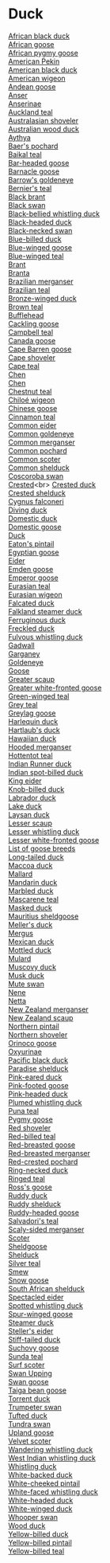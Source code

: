 # Duck
[African black duck](https://en.wikipedia.org/wiki/African_black_duck)<br>
[African goose](https://en.wikipedia.org/wiki/African_goose)<br>
[African pygmy goose](https://en.wikipedia.org/wiki/African_pygmy_goose)<br>
[American Pekin](https://en.wikipedia.org/wiki/American_Pekin)<br>
[American black duck](https://en.wikipedia.org/wiki/American_black_duck)<br>
[American wigeon](https://en.wikipedia.org/wiki/American_wigeon)<br>
[Andean goose](https://en.wikipedia.org/wiki/Andean_goose)<br>
[Anser](https://en.wikipedia.org/wiki/Anser_(bird))<br>
[Anserinae](https://en.wikipedia.org/wiki/Anserinae)<br>
[Auckland teal](https://en.wikipedia.org/wiki/Auckland_teal)<br>
[Australasian shoveler](https://en.wikipedia.org/wiki/Australasian_shoveler)<br>
[Australian wood duck](https://en.wikipedia.org/wiki/Australian_wood_duck)<br>
[Aythya](https://en.wikipedia.org/wiki/Aythya)<br>
[Baer's pochard](https://en.wikipedia.org/wiki/Baer%27s_pochard)<br>
[Baikal teal](https://en.wikipedia.org/wiki/Baikal_teal)<br>
[Bar-headed goose](https://en.wikipedia.org/wiki/Bar-headed_goose)<br>
[Barnacle goose](https://en.wikipedia.org/wiki/Barnacle_goose)<br>
[Barrow's goldeneye](https://en.wikipedia.org/wiki/Barrow%27s_goldeneye)<br>
[Bernier's teal](https://en.wikipedia.org/wiki/Bernier%27s_teal)<br>
[Black brant](https://en.wikipedia.org/wiki/Black_brant)<br>
[Black swan](https://en.wikipedia.org/wiki/Black_swan)<br>
[Black-bellied whistling duck](https://en.wikipedia.org/wiki/Black-bellied_whistling_duck)<br>
[Black-headed duck](https://en.wikipedia.org/wiki/Black-headed_duck)<br>
[Black-necked swan](https://en.wikipedia.org/wiki/Black-necked_swan)<br>
[Blue-billed duck](https://en.wikipedia.org/wiki/Blue-billed_duck)<br>
[Blue-winged goose](https://en.wikipedia.org/wiki/Blue-winged_goose)<br>
[Blue-winged teal](https://en.wikipedia.org/wiki/Blue-winged_teal)<br>
[Brant](https://en.wikipedia.org/wiki/Brant_(goose))<br>
[Branta](https://en.wikipedia.org/wiki/Branta)<br>
[Brazilian merganser](https://en.wikipedia.org/wiki/Brazilian_merganser)<br>
[Brazilian teal](https://en.wikipedia.org/wiki/Brazilian_teal)<br>
[Bronze-winged duck](https://en.wikipedia.org/wiki/Bronze-winged_duck)<br>
[Brown teal](https://en.wikipedia.org/wiki/Brown_teal)<br>
[Bufflehead](https://en.wikipedia.org/wiki/Bufflehead)<br>
[Cackling goose](https://en.wikipedia.org/wiki/Cackling_goose)<br>
[Campbell teal](https://en.wikipedia.org/wiki/Campbell_teal)<br>
[Canada goose](https://en.wikipedia.org/wiki/Canada_goose)<br>
[Cape Barren goose](https://en.wikipedia.org/wiki/Cape_Barren_goose)<br>
[Cape shoveler](https://en.wikipedia.org/wiki/Cape_shoveler)<br>
[Cape teal](https://en.wikipedia.org/wiki/Cape_teal)<br>
[Chen](https://en.wikipedia.org/wiki/Chen)<br>
[Chen](https://en.wikipedia.org/wiki/Chen_(genus))<br>
[Chestnut teal](https://en.wikipedia.org/wiki/Chestnut_teal)<br>
[Chiloé wigeon](https://en.wikipedia.org/wiki/Chilo%C3%A9_wigeon)<br>
[Chinese goose](https://en.wikipedia.org/wiki/Chinese_goose)<br>
[Cinnamon teal](https://en.wikipedia.org/wiki/Cinnamon_teal)<br>
[Common eider](https://en.wikipedia.org/wiki/Common_eider)<br>
[Common goldeneye](https://en.wikipedia.org/wiki/Common_goldeneye)<br>
[Common merganser](https://en.wikipedia.org/wiki/Common_merganser)<br>
[Common pochard](https://en.wikipedia.org/wiki/Common_pochard)<br>
[Common scoter](https://en.wikipedia.org/wiki/Common_scoter)<br>
[Common shelduck](https://en.wikipedia.org/wiki/Common_shelduck)<br>
[Coscoroba swan](https://en.wikipedia.org/wiki/Coscoroba_swan)<br>
[Crested](https://en.wikipedia.org/wiki/Crested_(duck_breed))<br>
[Crested duck](https://en.wikipedia.org/wiki/Crested_duck)<br>
[Crested shelduck](https://en.wikipedia.org/wiki/Crested_shelduck)<br>
[Cygnus falconeri](https://en.wikipedia.org/wiki/Cygnus_falconeri)<br>
[Diving duck](https://en.wikipedia.org/wiki/Diving_duck)<br>
[Domestic duck](https://en.wikipedia.org/wiki/Domestic_duck)<br>
[Domestic goose](https://en.wikipedia.org/wiki/Domestic_goose)<br>
[Duck](https://en.wikipedia.org/wiki/Duck)<br>
[Eaton's pintail](https://en.wikipedia.org/wiki/Eaton%27s_pintail)<br>
[Egyptian goose](https://en.wikipedia.org/wiki/Egyptian_goose)<br>
[Eider](https://en.wikipedia.org/wiki/Eider)<br>
[Emden goose](https://en.wikipedia.org/wiki/Emden_goose)<br>
[Emperor goose](https://en.wikipedia.org/wiki/Emperor_goose)<br>
[Eurasian teal](https://en.wikipedia.org/wiki/Eurasian_teal)<br>
[Eurasian wigeon](https://en.wikipedia.org/wiki/Eurasian_wigeon)<br>
[Falcated duck](https://en.wikipedia.org/wiki/Falcated_duck)<br>
[Falkland steamer duck](https://en.wikipedia.org/wiki/Falkland_steamer_duck)<br>
[Ferruginous duck](https://en.wikipedia.org/wiki/Ferruginous_duck)<br>
[Freckled duck](https://en.wikipedia.org/wiki/Freckled_duck)<br>
[Fulvous whistling duck](https://en.wikipedia.org/wiki/Fulvous_whistling_duck)<br>
[Gadwall](https://en.wikipedia.org/wiki/Gadwall)<br>
[Garganey](https://en.wikipedia.org/wiki/Garganey)<br>
[Goldeneye](https://en.wikipedia.org/wiki/Goldeneye_(duck))<br>
[Goose](https://en.wikipedia.org/wiki/Goose)<br>
[Greater scaup](https://en.wikipedia.org/wiki/Greater_scaup)<br>
[Greater white-fronted goose](https://en.wikipedia.org/wiki/Greater_white-fronted_goose)<br>
[Green-winged teal](https://en.wikipedia.org/wiki/Green-winged_teal)<br>
[Grey teal](https://en.wikipedia.org/wiki/Grey_teal)<br>
[Greylag goose](https://en.wikipedia.org/wiki/Greylag_goose)<br>
[Harlequin duck](https://en.wikipedia.org/wiki/Harlequin_duck)<br>
[Hartlaub's duck](https://en.wikipedia.org/wiki/Hartlaub%27s_duck)<br>
[Hawaiian duck](https://en.wikipedia.org/wiki/Hawaiian_duck)<br>
[Hooded merganser](https://en.wikipedia.org/wiki/Hooded_merganser)<br>
[Hottentot teal](https://en.wikipedia.org/wiki/Hottentot_teal)<br>
[Indian Runner duck](https://en.wikipedia.org/wiki/Indian_Runner_duck)<br>
[Indian spot-billed duck](https://en.wikipedia.org/wiki/Indian_spot-billed_duck)<br>
[King eider](https://en.wikipedia.org/wiki/King_eider)<br>
[Knob-billed duck](https://en.wikipedia.org/wiki/Knob-billed_duck)<br>
[Labrador duck](https://en.wikipedia.org/wiki/Labrador_duck)<br>
[Lake duck](https://en.wikipedia.org/wiki/Lake_duck)<br>
[Laysan duck](https://en.wikipedia.org/wiki/Laysan_duck)<br>
[Lesser scaup](https://en.wikipedia.org/wiki/Lesser_scaup)<br>
[Lesser whistling duck](https://en.wikipedia.org/wiki/Lesser_whistling_duck)<br>
[Lesser white-fronted goose](https://en.wikipedia.org/wiki/Lesser_white-fronted_goose)<br>
[List of goose breeds](https://en.wikipedia.org/wiki/List_of_goose_breeds)<br>
[Long-tailed duck](https://en.wikipedia.org/wiki/Long-tailed_duck)<br>
[Maccoa duck](https://en.wikipedia.org/wiki/Maccoa_duck)<br>
[Mallard](https://en.wikipedia.org/wiki/Mallard)<br>
[Mandarin duck](https://en.wikipedia.org/wiki/Mandarin_duck)<br>
[Marbled duck](https://en.wikipedia.org/wiki/Marbled_duck)<br>
[Mascarene teal](https://en.wikipedia.org/wiki/Mascarene_teal)<br>
[Masked duck](https://en.wikipedia.org/wiki/Masked_duck)<br>
[Mauritius sheldgoose](https://en.wikipedia.org/wiki/Mauritius_sheldgoose)<br>
[Meller's duck](https://en.wikipedia.org/wiki/Meller%27s_duck)<br>
[Mergus](https://en.wikipedia.org/wiki/Mergus)<br>
[Mexican duck](https://en.wikipedia.org/wiki/Mexican_duck)<br>
[Mottled duck](https://en.wikipedia.org/wiki/Mottled_duck)<br>
[Mulard](https://en.wikipedia.org/wiki/Mulard)<br>
[Muscovy duck](https://en.wikipedia.org/wiki/Muscovy_duck)<br>
[Musk duck](https://en.wikipedia.org/wiki/Musk_duck)<br>
[Mute swan](https://en.wikipedia.org/wiki/Mute_swan)<br>
[Nene](https://en.wikipedia.org/wiki/Nene_(bird))<br>
[Netta](https://en.wikipedia.org/wiki/Netta)<br>
[New Zealand merganser](https://en.wikipedia.org/wiki/New_Zealand_merganser)<br>
[New Zealand scaup](https://en.wikipedia.org/wiki/New_Zealand_scaup)<br>
[Northern pintail](https://en.wikipedia.org/wiki/Northern_pintail)<br>
[Northern shoveler](https://en.wikipedia.org/wiki/Northern_shoveler)<br>
[Orinoco goose](https://en.wikipedia.org/wiki/Orinoco_goose)<br>
[Oxyurinae](https://en.wikipedia.org/wiki/Oxyurinae)<br>
[Pacific black duck](https://en.wikipedia.org/wiki/Pacific_black_duck)<br>
[Paradise shelduck](https://en.wikipedia.org/wiki/Paradise_shelduck)<br>
[Pink-eared duck](https://en.wikipedia.org/wiki/Pink-eared_duck)<br>
[Pink-footed goose](https://en.wikipedia.org/wiki/Pink-footed_goose)<br>
[Pink-headed duck](https://en.wikipedia.org/wiki/Pink-headed_duck)<br>
[Plumed whistling duck](https://en.wikipedia.org/wiki/Plumed_whistling_duck)<br>
[Puna teal](https://en.wikipedia.org/wiki/Puna_teal)<br>
[Pygmy goose](https://en.wikipedia.org/wiki/Pygmy_goose)<br>
[Red shoveler](https://en.wikipedia.org/wiki/Red_shoveler)<br>
[Red-billed teal](https://en.wikipedia.org/wiki/Red-billed_teal)<br>
[Red-breasted goose](https://en.wikipedia.org/wiki/Red-breasted_goose)<br>
[Red-breasted merganser](https://en.wikipedia.org/wiki/Red-breasted_merganser)<br>
[Red-crested pochard](https://en.wikipedia.org/wiki/Red-crested_pochard)<br>
[Ring-necked duck](https://en.wikipedia.org/wiki/Ring-necked_duck)<br>
[Ringed teal](https://en.wikipedia.org/wiki/Ringed_teal)<br>
[Ross's goose](https://en.wikipedia.org/wiki/Ross%27s_goose)<br>
[Ruddy duck](https://en.wikipedia.org/wiki/Ruddy_duck)<br>
[Ruddy shelduck](https://en.wikipedia.org/wiki/Ruddy_shelduck)<br>
[Ruddy-headed goose](https://en.wikipedia.org/wiki/Ruddy-headed_goose)<br>
[Salvadori's teal](https://en.wikipedia.org/wiki/Salvadori%27s_teal)<br>
[Scaly-sided merganser](https://en.wikipedia.org/wiki/Scaly-sided_merganser)<br>
[Scoter](https://en.wikipedia.org/wiki/Scoter)<br>
[Sheldgoose](https://en.wikipedia.org/wiki/Sheldgoose)<br>
[Shelduck](https://en.wikipedia.org/wiki/Shelduck)<br>
[Silver teal](https://en.wikipedia.org/wiki/Silver_teal)<br>
[Smew](https://en.wikipedia.org/wiki/Smew)<br>
[Snow goose](https://en.wikipedia.org/wiki/Snow_goose)<br>
[South African shelduck](https://en.wikipedia.org/wiki/South_African_shelduck)<br>
[Spectacled eider](https://en.wikipedia.org/wiki/Spectacled_eider)<br>
[Spotted whistling duck](https://en.wikipedia.org/wiki/Spotted_whistling_duck)<br>
[Spur-winged goose](https://en.wikipedia.org/wiki/Spur-winged_goose)<br>
[Steamer duck](https://en.wikipedia.org/wiki/Steamer_duck)<br>
[Steller's eider](https://en.wikipedia.org/wiki/Steller%27s_eider)<br>
[Stiff-tailed duck](https://en.wikipedia.org/wiki/Stiff-tailed_duck)<br>
[Suchovy goose](https://en.wikipedia.org/wiki/Suchovy_goose)<br>
[Sunda teal](https://en.wikipedia.org/wiki/Sunda_teal)<br>
[Surf scoter](https://en.wikipedia.org/wiki/Surf_scoter)<br>
[Swan Upping](https://en.wikipedia.org/wiki/Swan_Upping)<br>
[Swan goose](https://en.wikipedia.org/wiki/Swan_goose)<br>
[Taiga bean goose](https://en.wikipedia.org/wiki/Taiga_bean_goose)<br>
[Torrent duck](https://en.wikipedia.org/wiki/Torrent_duck)<br>
[Trumpeter swan](https://en.wikipedia.org/wiki/Trumpeter_swan)<br>
[Tufted duck](https://en.wikipedia.org/wiki/Tufted_duck)<br>
[Tundra swan](https://en.wikipedia.org/wiki/Tundra_swan)<br>
[Upland goose](https://en.wikipedia.org/wiki/Upland_goose)<br>
[Velvet scoter](https://en.wikipedia.org/wiki/Velvet_scoter)<br>
[Wandering whistling duck](https://en.wikipedia.org/wiki/Wandering_whistling_duck)<br>
[West Indian whistling duck](https://en.wikipedia.org/wiki/West_Indian_whistling_duck)<br>
[Whistling duck](https://en.wikipedia.org/wiki/Whistling_duck)<br>
[White-backed duck](https://en.wikipedia.org/wiki/White-backed_duck)<br>
[White-cheeked pintail](https://en.wikipedia.org/wiki/White-cheeked_pintail)<br>
[White-faced whistling duck](https://en.wikipedia.org/wiki/White-faced_whistling_duck)<br>
[White-headed duck](https://en.wikipedia.org/wiki/White-headed_duck)<br>
[White-winged duck](https://en.wikipedia.org/wiki/White-winged_duck)<br>
[Whooper swan](https://en.wikipedia.org/wiki/Whooper_swan)<br>
[Wood duck](https://en.wikipedia.org/wiki/Wood_duck)<br>
[Yellow-billed duck](https://en.wikipedia.org/wiki/Yellow-billed_duck)<br>
[Yellow-billed pintail](https://en.wikipedia.org/wiki/Yellow-billed_pintail)<br>
[Yellow-billed teal](https://en.wikipedia.org/wiki/Yellow-billed_teal)<br>
